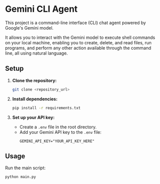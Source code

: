 # Gemini CLI Agent

This project is a command-line interface (CLI) chat agent powered by Google's Gemini model.

It allows you to interact with the Gemini model to execute shell commands on your local machine, enabling you to create, delete, and read files, run programs, and perform any other action available through the command line, all using natural language.

## Setup

1.  **Clone the repository:**
    ```bash
    git clone <repository_url>
    ```

2.  **Install dependencies:**
    ```bash
    pip install -r requirements.txt
    ```

3.  **Set up your API key:**
    - Create a `.env` file in the root directory.
    - Add your Gemini API key to the `.env` file:
      ```
      GEMINI_API_KEY="YOUR_API_KEY_HERE"
      ```

## Usage

Run the main script:
```bash
python main.py
```
